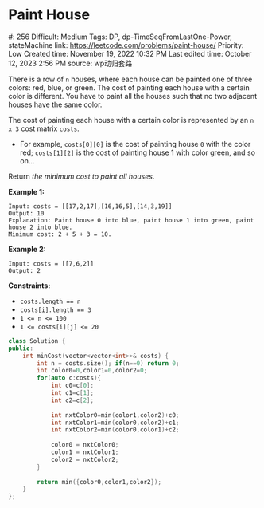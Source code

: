 # Paint House

#: 256
Difficult: Medium
Tags: DP, dp-TimeSeqFromLastOne-Power, stateMachine
link: https://leetcode.com/problems/paint-house/
Priority: Low
Created time: November 19, 2022 10:32 PM
Last edited time: October 12, 2023 2:56 PM
source: wp动归套路

There is a row of `n` houses, where each house can be painted one of three colors: red, blue, or green. The cost of painting each house with a certain color is different. You have to paint all the houses such that no two adjacent houses have the same color.

The cost of painting each house with a certain color is represented by an `n x 3` cost matrix `costs`.

- For example, `costs[0][0]` is the cost of painting house `0` with the color red; `costs[1][2]` is the cost of painting house 1 with color green, and so on...

Return *the minimum cost to paint all houses*.

**Example 1:**

```
Input: costs = [[17,2,17],[16,16,5],[14,3,19]]
Output: 10
Explanation: Paint house 0 into blue, paint house 1 into green, paint house 2 into blue.
Minimum cost: 2 + 5 + 3 = 10.

```

**Example 2:**

```
Input: costs = [[7,6,2]]
Output: 2

```

**Constraints:**

- `costs.length == n`
- `costs[i].length == 3`
- `1 <= n <= 100`
- `1 <= costs[i][j] <= 20`

```cpp
class Solution {
public:
    int minCost(vector<vector<int>>& costs) {
        int n = costs.size(); if(n==0) return 0;
        int color0=0,color1=0,color2=0;
        for(auto c:costs){
            int c0=c[0];
            int c1=c[1];
            int c2=c[2];
            
            int nxtColor0=min(color1,color2)+c0;
            int nxtColor1=min(color0,color2)+c1;
            int nxtColor2=min(color0,color1)+c2;
            
            color0 = nxtColor0;
            color1 = nxtColor1;
            color2 = nxtColor2;
        }
        
        return min({color0,color1,color2});
    }
};
```